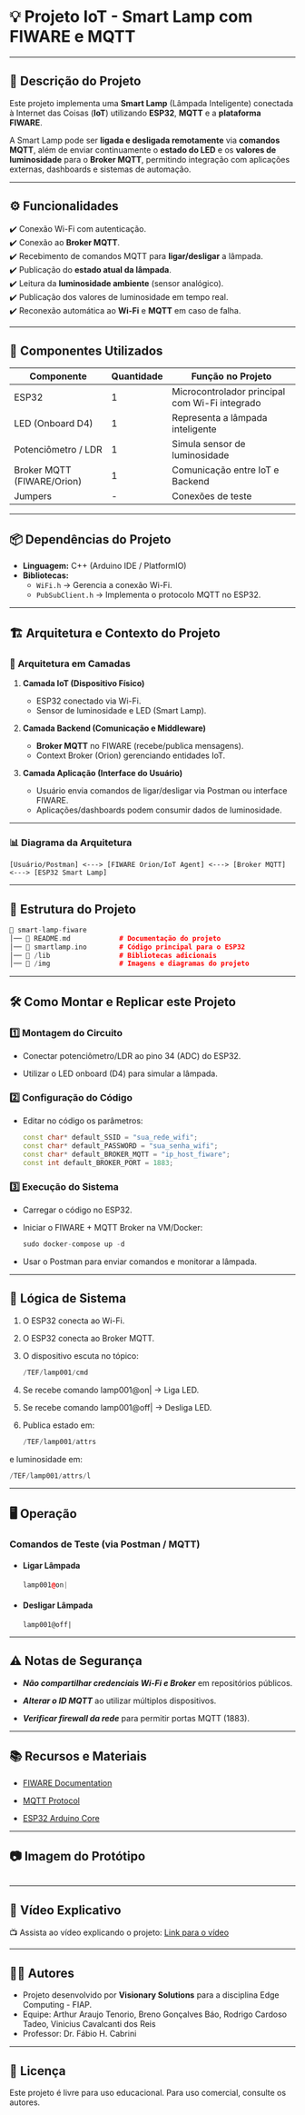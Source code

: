 # 💡 Projeto IoT - Smart Lamp com FIWARE e MQTT  

---

## 📌 Descrição do Projeto  
Este projeto implementa uma **Smart Lamp** (Lâmpada Inteligente) conectada à Internet das Coisas (**IoT**) utilizando **ESP32**, **MQTT** e a **plataforma FIWARE**.  

A Smart Lamp pode ser **ligada e desligada remotamente** via **comandos MQTT**, além de enviar continuamente o **estado do LED** e os **valores de luminosidade** para o **Broker MQTT**, permitindo integração com aplicações externas, dashboards e sistemas de automação.  

---

## ⚙️ Funcionalidades  
✔️ Conexão Wi-Fi com autenticação.  
✔️ Conexão ao **Broker MQTT**.  
✔️ Recebimento de comandos MQTT para **ligar/desligar** a lâmpada.  
✔️ Publicação do **estado atual da lâmpada**.  
✔️ Leitura da **luminosidade ambiente** (sensor analógico).  
✔️ Publicação dos valores de luminosidade em tempo real.  
✔️ Reconexão automática ao **Wi-Fi** e **MQTT** em caso de falha.  

---

## 🔧 Componentes Utilizados  
| Componente          | Quantidade | Função no Projeto |
|---------------------|------------|-------------------|
| ESP32               | 1          | Microcontrolador principal com Wi-Fi integrado |
| LED (Onboard D4)    | 1          | Representa a lâmpada inteligente |
| Potenciômetro / LDR | 1          | Simula sensor de luminosidade |
| Broker MQTT (FIWARE/Orion) | 1 | Comunicação entre IoT e Backend |
| Jumpers             | -          | Conexões de teste |

---

## 📦 Dependências do Projeto  
- **Linguagem:** C++ (Arduino IDE / PlatformIO)  
- **Bibliotecas:**  
  - `WiFi.h` → Gerencia a conexão Wi-Fi.  
  - `PubSubClient.h` → Implementa o protocolo MQTT no ESP32.  

---

## 🏗️ Arquitetura e Contexto do Projeto  

### 📌 Arquitetura em Camadas  
1. **Camada IoT (Dispositivo Físico)**  
   - ESP32 conectado via Wi-Fi.  
   - Sensor de luminosidade e LED (Smart Lamp).  

2. **Camada Backend (Comunicação e Middleware)**  
   - **Broker MQTT** no FIWARE (recebe/publica mensagens).  
   - Context Broker (Orion) gerenciando entidades IoT.  

3. **Camada Aplicação (Interface do Usuário)**  
   - Usuário envia comandos de ligar/desligar via Postman ou interface FIWARE.  
   - Aplicações/dashboards podem consumir dados de luminosidade.  

---

### 📊 Diagrama da Arquitetura  
```plaintext
[Usuário/Postman] <---> [FIWARE Orion/IoT Agent] <---> [Broker MQTT] <---> [ESP32 Smart Lamp]
```

---

## 📂 Estrutura do Projeto
```cpp
📁 smart-lamp-fiware
│── 📄 README.md            # Documentação do projeto
│── 📄 smartlamp.ino        # Código principal para o ESP32
│── 📁 /lib                 # Bibliotecas adicionais
│── 📁 /img                 # Imagens e diagramas do projeto
```

---

## 🛠️ Como Montar e Replicar este Projeto

### 1️⃣ Montagem do Circuito

- Conectar potenciômetro/LDR ao pino 34 (ADC) do ESP32.

- Utilizar o LED onboard (D4) para simular a lâmpada.

### 2️⃣ Configuração do Código
- Editar no código os parâmetros:

   ```cpp
   const char* default_SSID = "sua_rede_wifi";
   const char* default_PASSWORD = "sua_senha_wifi";
   const char* default_BROKER_MQTT = "ip_host_fiware";
   const int default_BROKER_PORT = 1883;
   ```

### 3️⃣ Execução do Sistema

- Carregar o código no ESP32.
- Iniciar o FIWARE + MQTT Broker na VM/Docker:

   ```cpp
   sudo docker-compose up -d
   ```

- Usar o Postman para enviar comandos e monitorar a lâmpada.

---

## 🧠 Lógica de Sistema
1. O ESP32 conecta ao Wi-Fi.

2. O ESP32 conecta ao Broker MQTT.

3. O dispositivo escuta no tópico:
   ```cpp
   /TEF/lamp001/cmd
   ```

4. Se recebe comando lamp001@on| → Liga LED.

5. Se recebe comando lamp001@off| → Desliga LED.

6. Publica estado em:
   ```cpp
   /TEF/lamp001/attrs
   ```

e luminosidade em:
   ```cpp
   /TEF/lamp001/attrs/l
   ```

---

## 🖥️ Operação
### Comandos de Teste (via Postman / MQTT)
- #### Ligar Lâmpada
   ```cpp
   lamp001@on|
   ```

- #### Desligar Lâmpada
   ```
   lamp001@off|
   ```

---

## ⚠️ Notas de Segurança
- ***Não compartilhar credenciais Wi-Fi e Broker*** em repositórios públicos.

- ***Alterar o ID MQTT*** ao utilizar múltiplos dispositivos.

- ***Verificar firewall da rede*** para permitir portas MQTT (1883).

---

## 📚 Recursos e Materiais
- [FIWARE Documentation]()

- [MQTT Protocol]()

- [ESP32 Arduino Core]()

---

## 📷 Imagem do Protótipo
<img src="" alt=""></img>

---

## 🎥 Vídeo Explicativo

📺 Assista ao vídeo explicando o projeto: [Link para o vídeo](https://youtu.be/s1YcKbS_FjU?si=RLxZdAGxY7t1xoHK)

---

## 👨‍💻 Autores

- Projeto desenvolvido por **Visionary Solutions** para a disciplina Edge Computing - FIAP.
- Equipe: Arthur Araujo Tenorio, Breno Gonçalves Báo, Rodrigo Cardoso Tadeo, Vinicius Cavalcanti dos Reis
- Professor: Dr. Fábio H. Cabrini

---

## 📢 Licença

Este projeto é livre para uso educacional. Para uso comercial, consulte os autores.